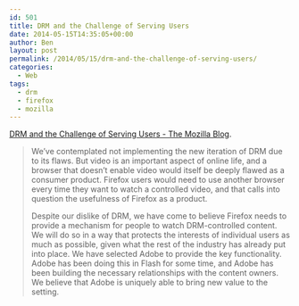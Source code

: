 ```yaml
---
id: 501
title: DRM and the Challenge of Serving Users
date: 2014-05-15T14:35:05+00:00
author: Ben
layout: post
permalink: /2014/05/15/drm-and-the-challenge-of-serving-users/
categories:
  - Web
tags:
  - drm
  - firefox
  - mozilla
---
```

[DRM and the Challenge of Serving Users - The Mozilla Blog](https://blog.mozilla.org/blog/2014/05/14/drm-and-the-challenge-of-serving-users/).

> We’ve contemplated not implementing the new iteration of DRM due to its flaws. But video is an important aspect of online life, and a browser that doesn’t enable video would itself be deeply flawed as a consumer product. Firefox users would need to use another browser every time they want to watch a controlled video, and that calls into question the usefulness of Firefox as a product.
> 
> Despite our dislike of DRM, we have come to believe Firefox needs to provide a mechanism for people to watch DRM-controlled content. We will do so in a way that protects the interests of individual users as much as possible, given what the rest of the industry has already put into place. We have selected Adobe to provide the key functionality. Adobe has been doing this in Flash for some time, and Adobe has been building the necessary relationships with the content owners. We believe that Adobe is uniquely able to bring new value to the setting.